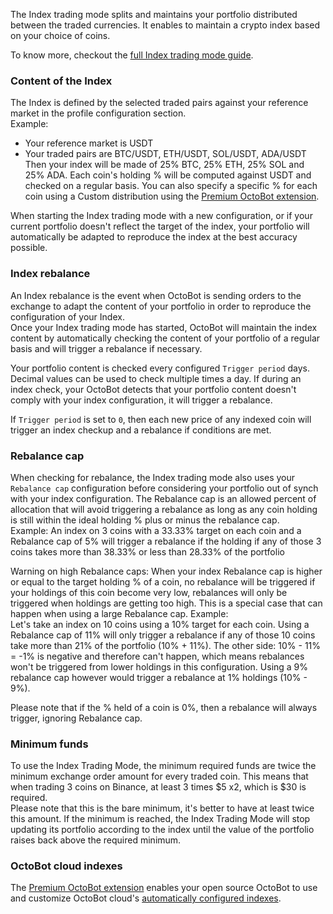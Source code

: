 The Index trading mode splits and maintains your portfolio distributed between the traded currencies. It enables 
to maintain a crypto index based on your choice of coins.

To know more, checkout the 
<a target="_blank" rel="noopener" href="https://www.octobot.cloud/en/guides/octobot-trading-modes/index-trading-mode?utm_source=octobot&utm_medium=dk&utm_campaign=regular_open_source_content&utm_content=IndexTradingModeDocs">
full Index trading mode guide</a>.

### Content of the Index
The Index is defined by the selected traded pairs against your reference market in the 
profile configuration section.  
Example:
- Your reference market is USDT
- Your traded pairs are BTC/USDT, ETH/USDT, SOL/USDT, ADA/USDT
Then your index will be made of 25% BTC, 25% ETH, 25% SOL and 25% ADA. Each coin's holding % will be computed 
against USDT and checked on a regular basis. You can also specify a specific % for each coin using a Custom 
distribution using the [Premium OctoBot extension](extensions).

When starting the Index trading mode with a new configuration, or if your current portfolio doesn't reflect
the target of the index, your portfolio will automatically be adapted to reproduce the index at the best
accuracy possible.

### Index rebalance
An Index rebalance is the event when OctoBot is sending orders to the exchange to adapt the content of
your portfolio in order to reproduce the configuration of your Index.  
Once your Index trading mode has started, OctoBot will maintain the index content by 
automatically checking the content of your portfolio of a regular basis and will trigger a rebalance
if necessary.

Your portfolio content is checked every configured `Trigger period` days. Decimal values can be used to check multiple 
times a day. If during an index check, 
your OctoBot detects that your portfolio content doesn't comply with your index configuration, it will
trigger a rebalance.

If `Trigger period` is set to `0`, then each new price of any indexed coin will trigger an index checkup and a rebalance
if conditions are met.

### Rebalance cap
When checking for rebalance, the Index trading mode also uses your `Rebalance cap` configuration before
considering your portfolio out of synch with your index configuration.
The Rebalance cap is an allowed percent of allocation that will avoid triggering a rebalance as long as any
coin holding is still within the ideal holding % plus or minus the rebalance cap.  
Example:
An index on 3 coins with a 33.33% target on each coin and a Rebalance cap of 5% will trigger a rebalance if 
the holding if any of those 3 coins takes more than 38.33% or less than 28.33% of the portfolio

Warning on high Rebalance caps: When your index Rebalance cap is higher or equal to the target holding % of a coin, no rebalance 
will be triggered if your holdings of this coin become very low, rebalances will only be triggered when holdings are 
getting too high. This is a special case that can happen when using a large Rebalance cap.
Example:  
Let's take an index on 10 coins using a 10% target for each coin. Using a Rebalance cap of 11% will only trigger a 
rebalance if any of those 10 coins take more than 21% of the portfolio (10% + 11%). The other side: 10% - 11% = -1% 
is negative and therefore can't happen, which means rebalances won't be triggered from lower holdings in this
configuration. Using a 9% rebalance cap however would trigger a rebalance at 1% holdings (10% - 9%). 

Please note that if the % held of a coin is 0%, then a rebalance will always trigger, ignoring Rebalance cap.

### Minimum funds
To use the Index Trading Mode, the minimum required funds are twice the minimum exchange order amount for every 
traded coin. This means that when trading 3 coins on Binance, at least 3 times $5 x2, which is $30 is required.  
Please note that this is the bare minimum, it's better to have at least twice this amount. If the minimum is reached, 
the Index Trading Mode will stop updating its portfolio according to the index until the value of the portfolio 
raises back above the required minimum.

### OctoBot cloud indexes
The [Premium OctoBot extension](extensions) enables your open source OctoBot to use and customize OctoBot cloud's
<a target="_blank" rel="noopener" href="https://app.octobot.cloud/explore?utm_source=octobot&utm_medium=dk&utm_campaign=regular_open_source_content&utm_content=IndexTradingModeDocs">automatically configured indexes</a>. 
